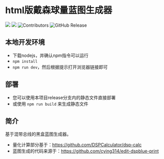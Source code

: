 # html版戴森球量蓝图生成器

![](https://img.shields.io/github/license/DSPCalculator/dsp-calc)
![](https://img.shields.io/github/stars/DSPCalculator/dsp-calc)
![Contributors](https://img.shields.io/github/contributors/DSPCalculator/dsp-calc)
![GitHub Release](https://img.shields.io/github/v/release/DSPCalculator/dsp-calc)

## 本地开发环境

- 下载nodejs，并确认npm指令可以运行
- `npm install`
- `npm run dev`，然后根据提示打开浏览器链接即可

## 部署

- 您可以使用本项目release分支内的静态文件直接部署
- 或使用 `npm run build` 来生成静态文件

## 简介

基于混带总线的黑盒蓝图生成器。

- 量化计算部分基于：https://github.com/DSPCalculator/dsp-calc
- 蓝图生成的代码来源于：https://github.com/cying314/edit-dspblue-print
